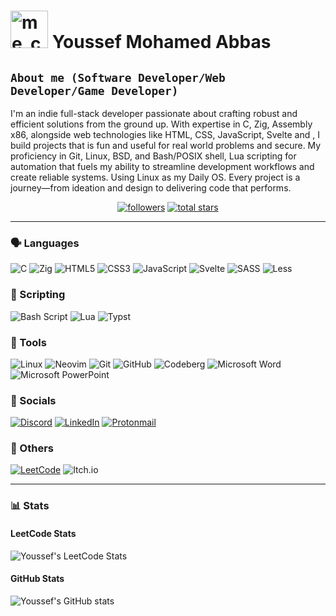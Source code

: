 # <img src="https://external-content.duckduckgo.com/iu/?u=https%3A%2F%2Fmedia.tenor.com%2FNCRHhqkXrJYAAAAj%2Fprogrammers-go-internet.gif&f=1&nofb=1&ipt=55d092dfa5ca1a35c080eaa64b4644e919fc61c8607f92f5bc7911f662a0499f" alt="me_coding :)" style="width:60px;"/> Youssef Mohamed Abbas

## **`About me (Software Developer/Web Developer/Game Developer)`**

I'm an indie full-stack developer passionate about crafting robust and efficient solutions from the ground up. With expertise in C, Zig, Assembly x86, alongside web technologies like HTML, CSS, JavaScript, Svelte and , I build projects that is fun and useful for real world problems and secure. My proficiency in Git, Linux, BSD, and Bash/POSIX shell, Lua scripting for automation that fuels my ability to streamline development workflows and create reliable systems. Using Linux as my Daily OS. Every project is a journey—from ideation and design to delivering code that performs.

   <p align="center">
      <a href="https://github.com/YoussefMAbbas?tab=followers">
         <img alt="followers" title="Follow me on Github" src="https://custom-icon-badges.demolab.com/github/followers/YoussefMAbbas?color=236ad3&labelColor=1155ba&style=for-the-badge&logo=person-add&label=Follow&logoColor=white"/></a>
      <a href="https://github.com/YoussefMAbbas?tab=repositories&sort=stargazers">
         <img alt="total stars" title="Total stars on GitHub" src="https://custom-icon-badges.demolab.com/github/stars/YoussefMAbbas?color=55960c&style=for-the-badge&labelColor=488207&logo=star"/></a>
   </p>

---

### 🗣️ Languages

![C](https://img.shields.io/badge/c-%2300599C.svg?style=for-the-badge&logo=c&logoColor=white)
![Zig](https://img.shields.io/badge/Zig-%23F7A41D.svg?style=for-the-badge&logo=zig&logoColor=white)
![HTML5](https://img.shields.io/badge/html5-%23E34F26.svg?style=for-the-badge&logo=html5&logoColor=white)
![CSS3](https://img.shields.io/badge/css3-%231572B6.svg?style=for-the-badge&logo=css3&logoColor=white)
![JavaScript](https://img.shields.io/badge/javascript-%23323330.svg?style=for-the-badge&logo=javascript&logoColor=%23F7DF1E)
![Svelte](https://img.shields.io/badge/svelte-%23f1413d.svg?style=for-the-badge&logo=svelte&logoColor=white)
![SASS](https://img.shields.io/badge/SASS-hotpink.svg?style=for-the-badge&logo=SASS&logoColor=white)
![Less](https://img.shields.io/badge/less-2B4C80?style=for-the-badge&logo=less&logoColor=white)

### 📜 Scripting

![Bash Script](https://img.shields.io/badge/bash_script-%23121011.svg?style=for-the-badge&logo=gnu-bash&logoColor=white)
![Lua](https://img.shields.io/badge/lua-%232C2D72.svg?style=for-the-badge&logo=lua&logoColor=white)
![Typst](https://img.shields.io/badge/typst-239DAD.svg?style=for-the-badge&logo=typst&logoColor=white)

### 🧰 Tools

![Linux](https://img.shields.io/badge/Linux-FCC624?style=for-the-badge&logo=linux&logoColor=black)
![Neovim](https://img.shields.io/badge/NeoVim-%2357A143.svg?&style=for-the-badge&logo=neovim&logoColor=white)
![Git](https://img.shields.io/badge/git-%23F05033.svg?style=for-the-badge&logo=git&logoColor=white)
![GitHub](https://img.shields.io/badge/github-%23121011.svg?style=for-the-badge&logo=github&logoColor=white)
![Codeberg](https://img.shields.io/badge/Codeberg-2185D0?style=for-the-badge&logo=Codeberg&logoColor=white)
![Microsoft Word](https://img.shields.io/badge/Microsoft_Word-2B579A?style=for-the-badge&logo=microsoft-word&logoColor=white)
![Microsoft PowerPoint](https://img.shields.io/badge/Microsoft_PowerPoint-B7472A?style=for-the-badge&logo=microsoft-powerpoint&logoColor=white)

### 💬 Socials

<a href="discordapp.com/users/838922079540609026">![Discord](https://img.shields.io/badge/Discord-%235865F2.svg?style=for-the-badge&logo=discord&logoColor=white)</a>
<a href="https://eg.linkedin.com/in/youssefmabbas">![LinkedIn](https://img.shields.io/badge/linkedin-%230077B5.svg?style=for-the-badge&logo=linkedin&logoColor=white)</a>
<a href="mailto:youssefabbasofficial@protonmail.com">![Protonmail](https://img.shields.io/badge/ProtonMail-8B89CC?style=for-the-badge&logo=protonmail&logoColor=white)</a>

### 🫙 Others

<a href="https://leetcode.com/u/Youssef_Abbas/">![LeetCode](https://img.shields.io/badge/LeetCode-000000?style=for-the-badge&logo=LeetCode&logoColor=#d16c06)</a>
![Itch.io](https://img.shields.io/badge/Itch-%23FF0B34.svg?style=for-the-badge&logo=Itch.io&logoColor=white)

___

### 📊 Stats

#### LeetCode Stats
![Youssef's LeetCode Stats](https://leetcard.jacoblin.cool/Youssef_Abbas?theme=light&font=Noto%20Sans&ext=activity)

#### GitHub Stats
![Youssef's GitHub stats](https://github-readme-stats.vercel.app/api?username=YoussefMAbbas&theme=light&show_icons=true&hide_border=true&count_private=true)
